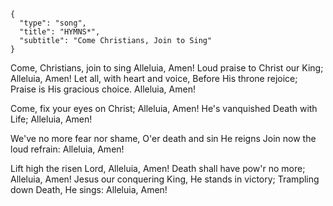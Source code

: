 ```
{
  "type": "song",
  "title": "HYMNS*",
  "subtitle": "Come Christians, Join to Sing"
}
```

Come, Christians, join to sing
Alleluia, Amen!
Loud praise to Christ our King;
Alleluia, Amen!
Let all, with heart and voice,
Before His throne rejoice;
Praise is His gracious choice.
Alleluia, Amen!

Come, fix your eyes on Christ;
Alleluia, Amen!
He's vanquished Death with Life;
Alleluia, Amen!

We've no more fear nor shame,
O'er death and sin He reigns
Join now the loud refrain:
Alleluia, Amen!

Lift high the risen Lord,
Alleluia, Amen!
Death shall have pow'r no more;
Alleluia, Amen!
Jesus our conquering King,
He stands in victory;
Trampling down Death, He sings:
Alleluia, Amen!
